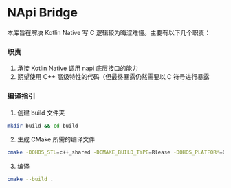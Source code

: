 # NApi Bridge

本库旨在解决 Kotlin Native 写 C 逻辑较为晦涩难懂。主要有以下几个职责：

### 职责

1. 承接 Kotlin Native 调用 napi 底层接口的能力
2. 期望使用 C++ 高级特性的代码（但最终暴露仍然需要以 C 符号进行暴露

### 编译指引

1. 创建 build 文件夹

```bash
mkdir build && cd build
```

2. 生成 CMake 所需的编译文件

```bash
cmake -DOHOS_STL=c++_shared -DCMAKE_BUILD_TYPE=Rlease -DOHOS_PLATFORM=OHOS -DCMAKE_TOOLCHAIN_FILE=$OHOS_SDK_NATIVE/build/cmake/ohos.toolchain.cmake ..
```

3. 编译

```bash
cmake --build .
```
